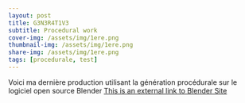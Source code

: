 ```yaml
---
layout: post
title: G3N3R4T1V3
subtitle: Procedural work
cover-img: /assets/img/1ere.png
thumbnail-img: /assets/img/1ere.png
share-img: /assets/img/1ere.png
tags: [procedurale, test]
---
```

Voici ma dernière production utilisant la génération procédurale sur le logiciel open source Blender
[This is an external link to Blender Site]([https://www.genome.gov/](https://www.blender.org))
